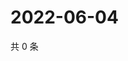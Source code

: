 # 2022-06-04

共 0 条

<!-- BEGIN WEIBO -->
<!-- 最后更新时间 Sat Jun 04 2022 21:18:49 GMT+0800 (China Standard Time) -->

<!-- END WEIBO -->
